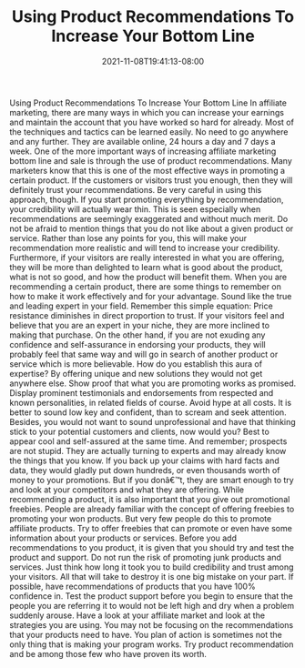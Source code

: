 ﻿---
title: "Using Product Recommendations To Increase Your Bottom Line"
date: 2021-11-08T19:41:13-08:00
description: "10 affiliate marketing Tips for Web Success"
featured_image: "/images/10 affiliate marketing.jpg"
tags: ["10 affiliate marketing"]
---

Using Product Recommendations To Increase Your Bottom Line 
In affiliate marketing, there are many ways in which you can increase your earnings and maintain the account that you have worked so hard for already. Most of the techniques and tactics can be learned easily. No need to go anywhere and any further. They are available online, 24 hours a day and 7 days a week.
One of the more important ways of increasing affiliate marketing bottom line and sale is through the use of product recommendations. Many marketers know that this is one of the most effective ways in promoting a certain product. 
If the customers or visitors trust you enough, then they will definitely trust your recommendations. Be very careful in using this approach, though. If you start promoting everything by recommendation, your credibility will actually wear thin. This is seen especially when recommendations are seemingly exaggerated and without much merit. 
Do not be afraid to mention things that you do not like about a given product or service. Rather than lose any points for you, this will make your recommendation more realistic and will tend to increase your credibility. 
Furthermore, if your visitors are really interested in what you are offering, they will be more than delighted to learn what is good about the product, what is not so good, and how the product will benefit them.
When you are recommending a certain product, there are some things to remember on how to make it work effectively and for your advantage.
Sound like the true and leading expert in your field. 
Remember this simple equation: Price resistance diminishes in direct proportion to trust. If your visitors feel and believe that you are an expert in your niche, they are more inclined to making that purchase. On the other hand, if you are not exuding any confidence and self-assurance in endorsing your products, they will probably feel that same way and will go in search of another product or service which is more believable.
How do you establish this aura of expertise? By offering unique and new solutions they would not get anywhere else. Show proof that what you are promoting works as promised. Display prominent testimonials and endorsements from respected and known personalities, in related fields of course. 
Avoid hype at all costs. It is better to sound low key and confident, than to scream and seek attention. Besides, you would not want to sound unprofessional and have that thinking stick to your potential customers and clients, now would you? Best to appear cool and self-assured at the same time.
And remember; prospects are not stupid. They are actually turning to experts and may already know the things that you know. If you back up your claims with hard facts and data, they would gladly put down hundreds, or even thousands worth of money to your promotions. But if you donâ€™t, they are smart enough to try and look at your competitors and what they are offering.
While recommending a product, it is also important that you give out promotional freebies. People are already familiar with the concept of offering freebies to promoting your won products. But very few people do this to promote affiliate products. Try to offer freebies that can promote or even have some information about your products or services. 
Before you add recommendations to you product, it is given that you should try and test the product and support. Do not run the risk of promoting junk products and services. Just think how long it took you to build credibility and trust among your visitors. All that will take to destroy it is one big mistake on your part.
If possible, have recommendations of products that you have 100% confidence in. Test the product support before you begin to ensure that the people you are referring it to would not be left high and dry when a problem suddenly arouse. 
Have a look at your affiliate market and look at the strategies you are using. You may not be focusing on the recommendations that your products need to have. You plan of action is sometimes not the only thing that is making your program works.
Try product recommendation and be among those few who have proven its worth.

